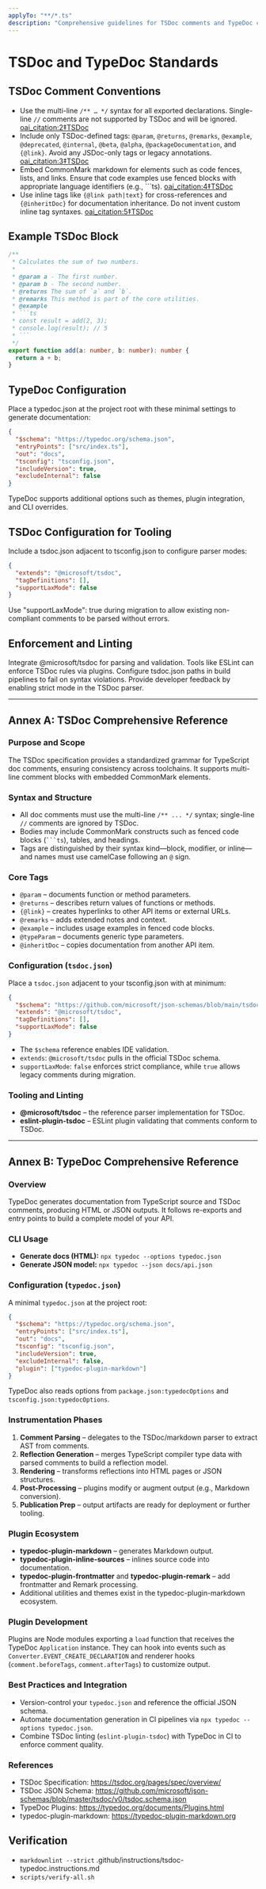 ```yaml
---
applyTo: "**/*.ts"
description: "Comprehensive guidelines for TSDoc comments and TypeDoc configuration"
---
```


# TSDoc and TypeDoc Standards

## TSDoc Comment Conventions

- Use the multi-line `/** … */` syntax for all exported declarations. Single-line `//` comments are not supported by TSDoc and will be ignored.  [oai_citation:2‡TSDoc](https://tsdoc.org/pages/intro/approach/?utm_source=chatgpt.com)  
- Include only TSDoc-defined tags: `@param`, `@returns`, `@remarks`, `@example`, `@deprecated`, `@internal`, `@beta`, `@alpha`, `@packageDocumentation`, and `{@link}`. Avoid any JSDoc-only tags or legacy annotations.  [oai_citation:3‡TSDoc](https://tsdoc.org/?utm_source=chatgpt.com)  
- Embed CommonMark markdown for elements such as code fences, lists, and links. Ensure that code examples use fenced blocks with appropriate language identifiers (e.g., ```ts).  [oai_citation:4‡TSDoc](https://tsdoc.org/pages/intro/approach/?utm_source=chatgpt.com)  
- Use inline tags like `{@link path|text}` for cross-references and `{@inheritDoc}` for documentation inheritance. Do not invent custom inline tag syntaxes.  [oai_citation:5‡TSDoc](https://tsdoc.org/?utm_source=chatgpt.com)

## Example TSDoc Block

```ts
/**
 * Calculates the sum of two numbers.
 *
 * @param a - The first number.
 * @param b - The second number.
 * @returns The sum of `a` and `b`.
 * @remarks This method is part of the core utilities.
 * @example
 * ```ts
 * const result = add(2, 3);
 * console.log(result); // 5
 * ```
 */
export function add(a: number, b: number): number {
  return a + b;
}
```

## TypeDoc Configuration

Place a typedoc.json at the project root with these minimal settings to generate documentation:

```json
{
  "$schema": "https://typedoc.org/schema.json",
  "entryPoints": ["src/index.ts"],
  "out": "docs",
  "tsconfig": "tsconfig.json",
  "includeVersion": true,
  "excludeInternal": false
}
```

TypeDoc supports additional options such as themes, plugin integration, and CLI overrides.

## TSDoc Configuration for Tooling

Include a tsdoc.json adjacent to tsconfig.json to configure parser modes:

```json
{
  "extends": "@microsoft/tsdoc",
  "tagDefinitions": [],
  "supportLaxMode": false
}
```

Use "supportLaxMode": true during migration to allow existing non-compliant comments to be parsed without errors.

## Enforcement and Linting

Integrate @microsoft/tsdoc for parsing and validation. Tools like ESLint can enforce TSDoc rules via plugins. Configure tsdoc.json paths in build pipelines to fail on syntax violations. Provide developer feedback by enabling strict mode in the TSDoc parser.

---

## Annex A: TSDoc Comprehensive Reference

### Purpose and Scope

The TSDoc specification provides a standardized grammar for TypeScript doc comments, ensuring consistency across toolchains. It supports multi-line comment blocks with embedded CommonMark elements.

### Syntax and Structure

- All doc comments must use the multi-line `/** ... */` syntax; single-line `//` comments are ignored by TSDoc.
- Bodies may include CommonMark constructs such as fenced code blocks (` ```ts `), tables, and headings.
- Tags are distinguished by their syntax kind—block, modifier, or inline—and names must use camelCase following an `@` sign.

### Core Tags

- `@param` – documents function or method parameters.
- `@returns` – describes return values of functions or methods.
- `{@link}` – creates hyperlinks to other API items or external URLs.
- `@remarks` – adds extended notes and context.
- `@example` – includes usage examples in fenced code blocks.
- `@typeParam` – documents generic type parameters.
- `@inheritDoc` – copies documentation from another API item.

### Configuration (`tsdoc.json`)

Place a `tsdoc.json` adjacent to your tsconfig.json with at minimum:

```json
{
  "$schema": "https://github.com/microsoft/json-schemas/blob/main/tsdoc/v0/tsdoc.schema.json",
  "extends": "@microsoft/tsdoc",
  "tagDefinitions": [],
  "supportLaxMode": false
}
```

- The `$schema` reference enables IDE validation.
- `extends`: `@microsoft/tsdoc` pulls in the official TSDoc schema.
- `supportLaxMode`: `false` enforces strict compliance, while `true` allows legacy comments during migration.

### Tooling and Linting

- **@microsoft/tsdoc** – the reference parser implementation for TSDoc.
- **eslint-plugin-tsdoc** – ESLint plugin validating that comments conform to TSDoc.

---

## Annex B: TypeDoc Comprehensive Reference

### Overview

TypeDoc generates documentation from TypeScript source and TSDoc comments, producing HTML or JSON outputs. It follows re-exports and entry points to build a complete model of your API.

### CLI Usage

- **Generate docs (HTML):** `npx typedoc --options typedoc.json`
- **Generate JSON model:** `npx typedoc --json docs/api.json`

### Configuration (`typedoc.json`)

A minimal `typedoc.json` at the project root:

```json
{
  "$schema": "https://typedoc.org/schema.json",
  "entryPoints": ["src/index.ts"],
  "out": "docs",
  "tsconfig": "tsconfig.json",
  "includeVersion": true,
  "excludeInternal": false,
  "plugin": ["typedoc-plugin-markdown"]
}
```

TypeDoc also reads options from `package.json:typedocOptions` and `tsconfig.json:typedocOptions`.

### Instrumentation Phases

1. **Comment Parsing** – delegates to the TSDoc/markdown parser to extract AST from comments.
2. **Reflection Generation** – merges TypeScript compiler type data with parsed comments to build a reflection model.
3. **Rendering** – transforms reflections into HTML pages or JSON structures.
4. **Post-Processing** – plugins modify or augment output (e.g., Markdown conversion).
5. **Publication Prep** – output artifacts are ready for deployment or further tooling.

### Plugin Ecosystem

- **typedoc-plugin-markdown** – generates Markdown output.
- **typedoc-plugin-inline-sources** – inlines source code into documentation.
- **typedoc-plugin-frontmatter** and **typedoc-plugin-remark** – add frontmatter and Remark processing.
- Additional utilities and themes exist in the typedoc-plugin-markdown ecosystem.

### Plugin Development

Plugins are Node modules exporting a `load` function that receives the TypeDoc `Application` instance. They can hook into events such as `Converter.EVENT_CREATE_DECLARATION` and renderer hooks (`comment.beforeTags`, `comment.afterTags`) to customize output.

### Best Practices and Integration

- Version-control your `typedoc.json` and reference the official JSON schema.
- Automate documentation generation in CI pipelines via `npx typedoc --options typedoc.json`.
- Combine TSDoc linting (`eslint-plugin-tsdoc`) with TypeDoc in CI to enforce comment quality.

### References

- TSDoc Specification: <https://tsdoc.org/pages/spec/overview/>
- TSDoc JSON Schema: <https://github.com/microsoft/json-schemas/blob/master/tsdoc/v0/tsdoc.schema.json>
- TypeDoc Plugins: <https://typedoc.org/documents/Plugins.html>
- typedoc-plugin-markdown: <https://typedoc-plugin-markdown.org>

## Verification

- `markdownlint --strict` .github/instructions/tsdoc-typedoc.instructions.md
- `scripts/verify-all.sh`
